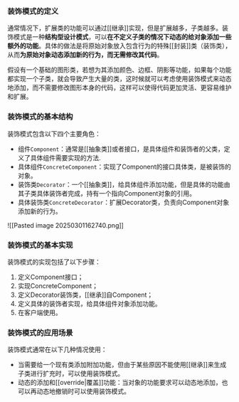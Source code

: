 
### 装饰模式的定义

通常情况下，扩展类的功能可以通过[[继承]]实现，但是扩展越多，子类越多。装饰模式是一种**结构型设计模式**，可以**在不定义子类的情况下动态的给对象添加一些额外的功能**。具体的做法是将原始对象放入包含行为的特殊[[封装]]类（装饰类），从而**为原始对象动态添加新的行为，而无需修改其代码**。

假设有一个基础的图形类，若想为其添加颜色、边框、阴影等功能，如果每个功能都实现一个子类，就会导致产生大量的类，这时候就可以考虑使用装饰模式来动态地添加，而不需要修改图形本身的代码，这样可以使得代码更加灵活、更容易维护和扩展。

### 装饰模式的基本结构

装饰模式包含以下四个主要角色：
- 组件`Component`：通常是[[抽象类]]或者接口，是具体组件和装饰者的父类，定义了具体组件需要实现的方法.
- 具体组件`ConcreteComponent`：实现了Component的接口具体类，是被装饰的对象。
- 装饰类`Decorator`：一个[[抽象类]]，给具体组件添加功能，但是具体的功能由其子类具体装饰者完成，持有一个指向Component对象的引用。
- 具体装饰类`ConcreteDecorator`：扩展Decorator类，负责向Component对象添加新的行为。

![[Pasted image 20250301162740.png]]

### 装饰模式的基本实现

装饰模式的实现包括了以下步骤：
1. 定义Component接口；
2. 实现ConcreteComponent；
3. 定义Decorator装饰类，[[继承]]自Component；
4. 定义具体的装饰者实现，给具体组件对象添加功能。
5. 在客户端使用。

### 装饰模式的应用场景

装饰模式通常在以下几种情况使用：

- 当需要给一个现有类添加附加功能，但由于某些原因不能使用[[继承]]来生成子类进行扩充时，可以使用装饰模式。
- 动态的添加和[[override|覆盖]]功能：当对象的功能要求可以动态地添加，也可以再动态地撤销时可以使用装饰模式。